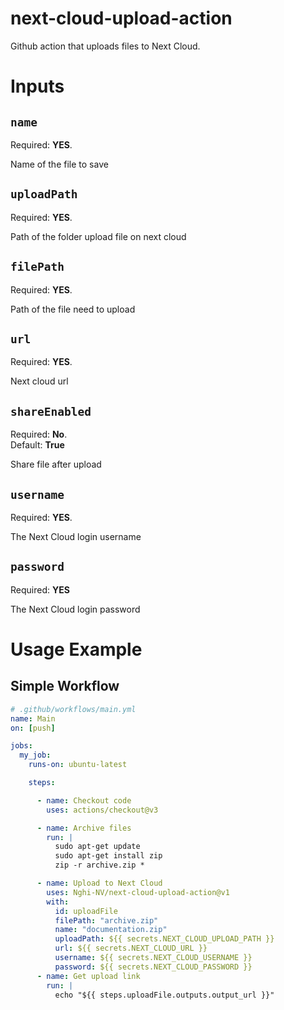 
# next-cloud-upload-action
Github action that uploads files to Next Cloud.

# Inputs


## ``name``
Required: **YES**.  

Name of the file to save

## ``uploadPath``
Required: **YES**.  

Path of the folder upload file on next cloud

## ``filePath``
Required: **YES**.  

Path of the file need to upload

## ``url``
Required: **YES**.  

Next cloud url

## ``shareEnabled``
Required: **No**.  
Default: **True**

Share file after upload

## ``username``
Required: **YES**.  

The Next Cloud login username

## ``password``
Required: **YES**

The Next Cloud login password


# Usage Example

## Simple Workflow

```yaml
# .github/workflows/main.yml
name: Main
on: [push]

jobs:
  my_job:
    runs-on: ubuntu-latest

    steps:

      - name: Checkout code
        uses: actions/checkout@v3

      - name: Archive files
        run: |
          sudo apt-get update
          sudo apt-get install zip
          zip -r archive.zip *

      - name: Upload to Next Cloud
        uses: Nghi-NV/next-cloud-upload-action@v1
        with:
          id: uploadFile
          filePath: "archive.zip"
          name: "documentation.zip"
          uploadPath: ${{ secrets.NEXT_CLOUD_UPLOAD_PATH }}
          url: ${{ secrets.NEXT_CLOUD_URL }}
          username: ${{ secrets.NEXT_CLOUD_USERNAME }}
          password: ${{ secrets.NEXT_CLOUD_PASSWORD }}
      - name: Get upload link
        run: |
          echo "${{ steps.uploadFile.outputs.output_url }}"
          
```